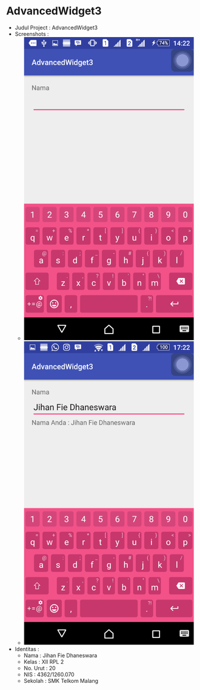 # AdvancedWidget3

* Judul Project : AdvancedWidget3
* Screenshots :
  * ![Screenshoot 1](https://github.com/jihanfied/AdvancedWidget3/blob/master/XIIRPL2%2320%23WidgetLanjutan%23Praktek3(1).png)
  * ![Screenshoot 2](https://github.com/jihanfied/AdvancedWidget3/blob/master/XIIRPL2%2320%23WidgetLanjutan%23Praktek3(2).png)
* Identitas :
  * Nama     : Jihan Fie Dhaneswara
  * Kelas    : XII RPL 2
  * No. Urut : 20
  * NIS      : 4362/1260.070
  * Sekolah  : SMK Telkom Malang
